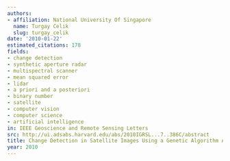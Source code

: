 ```yaml
---
authors:
- affiliation: National University Of Singapore
  name: Turgay Celik
  slug: turgay_celik
date: '2010-01-22'
estimated_citations: 178
fields:
- change detection
- synthetic aperture radar
- multispectral scanner
- mean squared error
- lidar
- a priori and a posteriori
- binary number
- satellite
- computer vision
- computer science
- artificial intelligence
in: IEEE Geoscience and Remote Sensing Letters
src: http://ui.adsabs.harvard.edu/abs/2010IGRSL...7..386C/abstract
title: Change Detection in Satellite Images Using a Genetic Algorithm Approach
year: 2010
---
```

